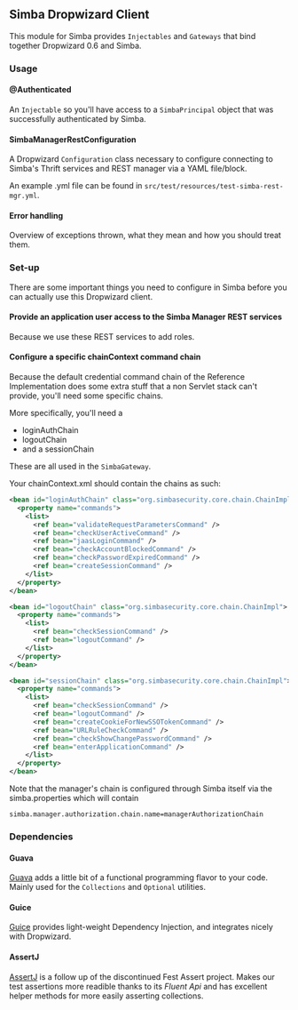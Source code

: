 ## Simba Dropwizard Client

This module for Simba provides `Injectables` and `Gateways` that bind together Dropwizard 0.6 and Simba.

### Usage

#### @Authenticated

An `Injectable` so you'll have access to a `SimbaPrincipal` object that was successfully authenticated by Simba.

#### SimbaManagerRestConfiguration

A Dropwizard `Configuration` class necessary to configure connecting to Simba's Thrift services and REST manager via a YAML file/block.

An example .yml file can be found in `src/test/resources/test-simba-rest-mgr.yml`.

#### Error handling

Overview of exceptions thrown, what they mean and how you should treat them.

### Set-up

There are some important things you need to configure in Simba before you can actually use this Dropwizard client.

#### Provide an application user access to the Simba Manager REST services

Because we use these REST services to add roles.

#### Configure a specific chainContext command chain

Because the default credential command chain of the Reference Implementation does some extra stuff that a non Servlet stack can't provide, you'll need some specific chains.

More specifically, you'll need a

* loginAuthChain
* logoutChain
* and a sessionChain

These are all used in the `SimbaGateway`.

Your chainContext.xml should contain the chains as such:

```xml
<bean id="loginAuthChain" class="org.simbasecurity.core.chain.ChainImpl">
  <property name="commands">
    <list>
      <ref bean="validateRequestParametersCommand" />
      <ref bean="checkUserActiveCommand" />
      <ref bean="jaasLoginCommand" />
      <ref bean="checkAccountBlockedCommand" />
      <ref bean="checkPasswordExpiredCommand" />
      <ref bean="createSessionCommand" />
    </list>
  </property>
</bean>

<bean id="logoutChain" class="org.simbasecurity.core.chain.ChainImpl">
  <property name="commands">
    <list>
      <ref bean="checkSessionCommand" />
      <ref bean="logoutCommand" />
    </list>
  </property>
</bean>

<bean id="sessionChain" class="org.simbasecurity.core.chain.ChainImpl">
  <property name="commands">
    <list>
      <ref bean="checkSessionCommand" />
      <ref bean="logoutCommand" />
      <ref bean="createCookieForNewSSOTokenCommand" />
      <ref bean="URLRuleCheckCommand" />
      <ref bean="checkShowChangePasswordCommand" />
      <ref bean="enterApplicationCommand" />
    </list>
  </property>
</bean>
```

Note that the manager's chain is configured through Simba itself via the simba.properties which will contain

    simba.manager.authorization.chain.name=managerAuthorizationChain

### Dependencies

#### Guava

[Guava](http://code.google.com/p/guava-libraries/) adds a little bit of a functional programming flavor to your code. Mainly used for the `Collections` and `Optional` utilities.


#### Guice

[Guice](http://code.google.com/p/google-guice/) provides light-weight Dependency Injection, and integrates nicely with Dropwizard.

#### AssertJ

[AssertJ](http://joel-costigliola.github.io/assertj/) is a follow up of the discontinued Fest Assert project. Makes our test assertions more readible thanks to its *Fluent Api* and has excellent helper methods for more easily asserting collections.
